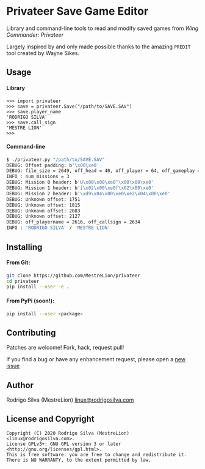 Privateer Save Game Editor
==========================

Library and command-line tools to read and modify saved games from *Wing Commander: Privateer*

Largely inspired by and only made possible thanks to the amazing `PREDIT` tool created by Wayne Sikes.

Usage
-----

#### Library

``` pycon
>>> import privateer
>>> save = privateer.Save("/path/to/SAVE.SAV")
>>> save.player_name
'RODRIGO SILVA'
>>> save.call_sign
'MESTRE LION'
>>>
```

#### Command-line

```sh
$ ./privateer.py "/path/to/SAVE.SAV"
DEBUG: Offset padding: b'\x00\xe0'
DEBUG: file_size = 2649, off_head = 40, off_player = 64, off_gameplay = 73, off_data = 83
INFO : num_missions = 3
DEBUG: Mission 0 header: b'U\x00\x00\xe0^\x00\x00\xe0'
DEBUG: Mission 1 header: b']\x02\x00\xe0f\x02\x00\xe0'
DEBUG: Mission 2 header: b'\xd9\x04\x00\xe0\xe2\x04\x00\xe0'
DEBUG: Unknown offset: 1751
DEBUG: Unknown offset: 1815
DEBUG: Unknown offset: 2083
DEBUG: Unknown offset: 2127
DEBUG: off_playername = 2616, off_callsign = 2634
INFO : 'RODRIGO SILVA' / 'MESTRE LION'
```


Installing
----------

#### From Git:

```sh
git clone https://github.com/MestreLion/privateer
cd privateer
pip install --user -e .
```

#### From PyPi (soon!):

```sh
pip install --user <package>
```


Contributing
------------

Patches are welcome! Fork, hack, request pull!

If you find a bug or have any enhancement request, please open a
[new issue](https://github.com/MestreLion/privateer/issues/new)


Author
------

Rodrigo Silva (MestreLion) <linux@rodrigosilva.com>

License and Copyright
---------------------
```
Copyright (C) 2020 Rodrigo Silva (MestreLion) <linux@rodrigosilva.com>.
License GPLv3+: GNU GPL version 3 or later <http://gnu.org/licenses/gpl.html>.
This is free software: you are free to change and redistribute it.
There is NO WARRANTY, to the extent permitted by law.
```
